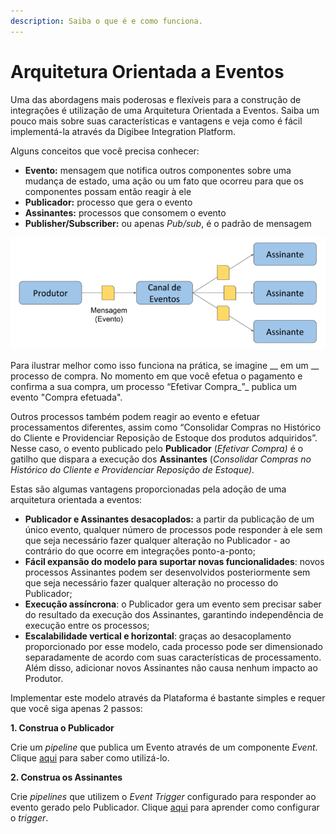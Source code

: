 ```yaml
---
description: Saiba o que é e como funciona.
---
```


# Arquitetura Orientada a Eventos

Uma das abordagens mais poderosas e flexíveis para a construção de integrações é utilização de uma Arquitetura Orientada a Eventos. Saiba um pouco mais sobre suas características e vantagens e veja como é fácil implementá-la através da Digibee Integration Platform.

Alguns conceitos que você precisa conhecer:

* **Evento:** mensagem que notifica outros componentes sobre uma mudança de estado, uma ação ou um fato que ocorreu para que os componentes possam então reagir à ele
* **Publicador:** processo que gera o evento
* **Assinantes:** processos que consomem o evento
* **Publisher/Subscriber:** ou apenas _Pub/sub_, é o padrão de mensagem

![](../.gitbook/assets/img1.png)



Para ilustrar melhor como isso funciona na prática, se imagine __ em um __ processo de compra. No momento em que você efetua o pagamento e confirma a sua compra, um processo “Efetivar Compra_”_ publica um evento "Compra efetuada".

Outros processos também podem reagir ao evento e efetuar processamentos diferentes, assim como “Consolidar Compras no Histórico do Cliente e Providenciar Reposição de Estoque dos produtos adquiridos”. Nesse caso, o evento publicado pelo **Publicador** (_Efetivar Compra)_ é o gatilho que dispara a execução dos **Assinantes** (_Consolidar Compras no Histórico do Cliente e Providenciar Reposição de Estoque)._

Estas são algumas vantagens proporcionadas pela adoção de uma arquitetura orientada a eventos:

* **Publicador e Assinantes desacoplados:** a partir da publicação de um único evento, qualquer número de processos pode responder à ele sem que seja necessário fazer qualquer alteração no Publicador - ao contrário do que ocorre em integrações ponto-a-ponto;
* **Fácil expansão do modelo para suportar novas funcionalidades**: novos processos Assinantes podem ser desenvolvidos posteriormente sem que seja necessário fazer qualquer alteração no processo do Publicador;
* **Execução assíncrona**: o Publicador gera um evento sem precisar saber do resultado da execução dos Assinantes, garantindo independência de execução entre os processos;
* **Escalabilidade vertical e horizontal**: graças ao desacoplamento proporcionado por esse modelo, cada processo pode ser dimensionado separadamente de acordo com suas características de processamento. Além disso, adicionar novos Assinantes não causa nenhum impacto ao Produtor.

Implementar este modelo através da Plataforma é bastante simples e requer que você siga apenas 2 passos:

**1. Construa o Publicador**

Crie um _pipeline_ que publica um Evento através de um componente _Event_. Clique [aqui](../components/queues-and-messaging/event-publisher.md) para saber como utilizá-lo.

**2. Construa os Assinantes**

Crie _pipelines_ que utilizem o _Event Trigger_ configurado para responder ao evento gerado pelo Publicador. Clique [aqui](../components/triggers/event-trigger.md) para aprender como configurar o _trigger_.
